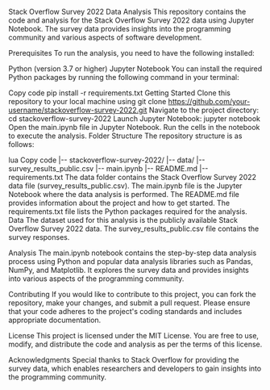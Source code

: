 Stack Overflow Survey 2022 Data Analysis
This repository contains the code and analysis for the Stack Overflow Survey 2022 data using Jupyter Notebook. The survey data provides insights into the programming community and various aspects of software development.

Prerequisites
To run the analysis, you need to have the following installed:

Python (version 3.7 or higher)
Jupyter Notebook
You can install the required Python packages by running the following command in your terminal:

Copy code
pip install -r requirements.txt
Getting Started
Clone this repository to your local machine using git clone https://github.com/your-username/stackoverflow-survey-2022.git
Navigate to the project directory: cd stackoverflow-survey-2022
Launch Jupyter Notebook: jupyter notebook
Open the main.ipynb file in Jupyter Notebook.
Run the cells in the notebook to execute the analysis.
Folder Structure
The repository structure is as follows:

lua
Copy code
|-- stackoverflow-survey-2022/
    |-- data/
        |-- survey_results_public.csv
    |-- main.ipynb
    |-- README.md
    |-- requirements.txt
The data folder contains the Stack Overflow Survey 2022 data file (survey_results_public.csv).
The main.ipynb file is the Jupyter Notebook where the data analysis is performed.
The README.md file provides information about the project and how to get started.
The requirements.txt file lists the Python packages required for the analysis.
Data
The dataset used for this analysis is the publicly available Stack Overflow Survey 2022 data. The survey_results_public.csv file contains the survey responses.

Analysis
The main.ipynb notebook contains the step-by-step data analysis process using Python and popular data analysis libraries such as Pandas, NumPy, and Matplotlib. It explores the survey data and provides insights into various aspects of the programming community.

Contributing
If you would like to contribute to this project, you can fork the repository, make your changes, and submit a pull request. Please ensure that your code adheres to the project's coding standards and includes appropriate documentation.

License
This project is licensed under the MIT License. You are free to use, modify, and distribute the code and analysis as per the terms of this license.

Acknowledgments
Special thanks to Stack Overflow for providing the survey data, which enables researchers and developers to gain insights into the programming community.
